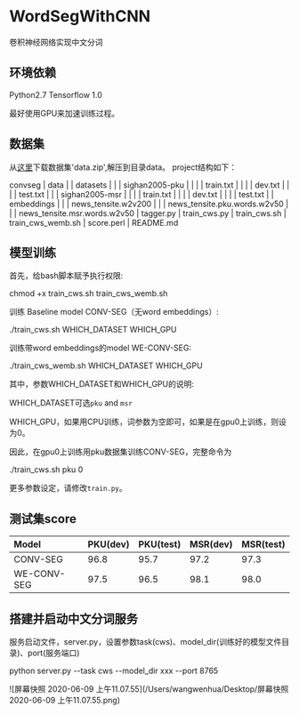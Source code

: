# WordSegWithCNN
卷积神经网络实现中文分词

## 环境依赖
Python2.7
Tensorflow 1.0

最好使用GPU来加速训练过程。

## 数据集
从[这里](https://drive.google.com/open?id=0B-f0oKMQIe6sQVNxeE9JeUJfQ0k)下载数据集'data.zip',解压到目录data。
project结构如下：

   convseg
   |  data
   |  |  datasets
   |  |  |  sighan2005-pku
   |  |  |  |  train.txt
   |  |  |  |  dev.txt
   |  |  |  |  test.txt
   |  |  |  sighan2005-msr
   |  |  |  |  train.txt
   |  |  |  |  dev.txt
   |  |  |  |  test.txt
   |  |  embeddings
   |  |  |  news_tensite.w2v200
   |  |  |  news_tensite.pku.words.w2v50
   |  |  |  news_tensite.msr.words.w2v50
   |  tagger.py
   |  train_cws.py
   |  train_cws.sh
   |  train_cws_wemb.sh
   |  score.perl
   |  README.md

## 模型训练
首先，给bash脚本赋予执行权限:

   chmod +x train_cws.sh train_cws_wemb.sh

训练 Baseline model CONV-SEG（无word embeddings）:

   ./train_cws.sh WHICH_DATASET WHICH_GPU

训练带word embeddings的model WE-CONV-SEG:

   ./train_cws_wemb.sh WHICH_DATASET WHICH_GPU

其中，参数WHICH_DATASET和WHICH_GPU的说明:

WHICH_DATASET可选`pku` and `msr`

WHICH_GPU，如果用CPU训练，词参数为空即可，如果是在gpu0上训练，则设为0。

因此，在gpu0上训练用pku数据集训练CONV-SEG，完整命令为

   ./train_cws.sh pku 0

更多参数设定，请修改`train.py`。

## 测试集score
| Model       | PKU(dev) | PKU(test) | MSR(dev) | MSR(test) |
| :---------- | :------- | :-------- | :------- | :-------- |
| CONV-SEG    | 96.8     | 95.7      | 97.2     | 97.3      |
| WE-CONV-SEG | 97.5     | 96.5      | 98.1     | 98.0      |

## 搭建并启动中文分词服务
服务启动文件，server.py，设置参数task(cws)、model_dir(训练好的模型文件目录)、port(服务端口)

   python server.py --task cws --model_dir xxx --port 8765

![屏幕快照 2020-06-09 上午11.07.55](/Users/wangwenhua/Desktop/屏幕快照 2020-06-09 上午11.07.55.png)

